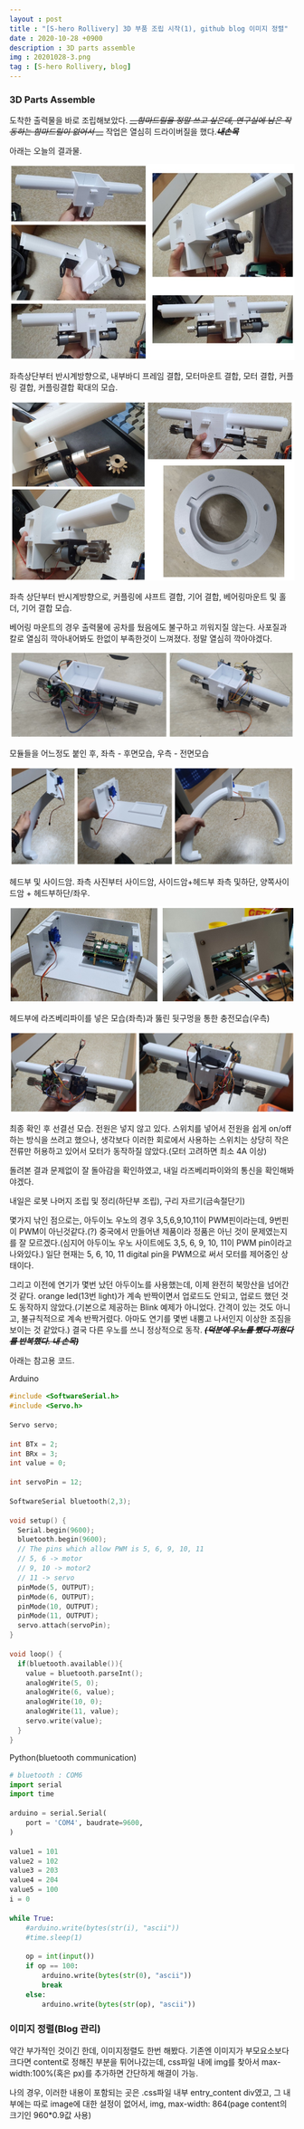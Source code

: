 ```yaml
---
layout : post
title : "[S-hero Rollivery] 3D 부품 조립 시작(1), github blog 이미지 정렬"
date : 2020-10-28 +0900
description : 3D parts assemble
img : 20201028-3.png
tag : [S-hero Rollivery, blog]
---
```


### 3D Parts Assemble

 도착한 출력물을 바로 조립해보았다. *~~__함마드릴을 정말 쓰고 싶은데, 연구실에 남은 작동하는 함마드릴이 없어서 __~~* 작업은 열심히 드라이버질을 했다.__~~*내손목*~~__

 아래는 오늘의 결과물.

![img1](https://raw.githubusercontent.com/ReaperMaKNaE/reapermaknae.github.io/main/assets/img/20201028-1.jpg)

좌측상단부터 반시계방향으로, 내부바디 프레임 결합, 모터마운트 결합, 모터 결합, 커플링 결합, 커플링결합 확대의 모습.

![img2](https://raw.githubusercontent.com/ReaperMaKNaE/reapermaknae.github.io/main/assets/img/20201028-2.png)

좌측 상단부터 반시계방향으로, 커플링에 샤프트 결합, 기어 결합, 베어링마운트 및 홀더, 기어 결합 모습.

 베어링 마운트의 경우 출력물에 공차를 뒀음에도 불구하고 끼워지질 않는다. 사포질과 칼로 열심히 깍아내어봐도 한없이 부족한것이 느껴졌다. 정말 열심히 깍아야겠다.

![img3](https://raw.githubusercontent.com/ReaperMaKNaE/reapermaknae.github.io/main/assets/img/20201028-3.png)

모듈들을 어느정도 붙인 후, 좌측 - 후면모습, 우측 - 전면모습

![img4](https://raw.githubusercontent.com/ReaperMaKNaE/reapermaknae.github.io/main/assets/img/20201028-4.png)

헤드부 및 사이드암. 좌측 사진부터 사이드암, 사이드암+헤드부 좌측 및하단, 양쪽사이드암 + 헤드부하단/좌우.

![img5](https://raw.githubusercontent.com/ReaperMaKNaE/reapermaknae.github.io/main/assets/img/20201028-5.png)

헤드부에 라즈베리파이를 넣은 모습(좌측)과 뚫린 뒷구멍을 통한 충전모습(우측)

![img6](https://raw.githubusercontent.com/ReaperMaKNaE/reapermaknae.github.io/main/assets/img/20201028-6.png)

 최종 확인 후 선결선 모습. 전원은 넣지 않고 있다. 스위치를 넣어서 전원을 쉽게 on/off하는 방식을 쓰려고 했으나, 생각보다 이러한 회로에서 사용하는 스위치는 상당히 작은 전류만 허용하고 있어서 모터가 동작하질 않았다.(모터 고려하면 최소 4A 이상)

 돌려본 결과 문제없이 잘 돌아감을 확인하였고, 내일 라즈베리파이와의 통신을 확인해봐야겠다.

 내일은 로봇 나머지 조립 및 정리(하단부 조립), 구리 자르기(금속절단기)



몇가지 낚인 점으로는, 아두이노 우노의 경우 3,5,6,9,10,11이 PWM핀이라는데, 9번핀이 PWM이 아닌것같다.(?) 중국에서 만들어낸 제품이라 정품은 아닌 것이 문제였는지를 잘 모르겠다.(심지어 아두이노 우노 사이트에도 3,5, 6, 9, 10, 11이 PWM pin이라고 나와있다.) 일단 현재는 5, 6, 10, 11 digital pin을 PWM으로 써서 모터를 제어중인 상태이다.

 그리고 이전에 연기가 몇번 났던 아두이노를 사용했는데, 이제 완전히 북망산을 넘어간 것 같다. orange led(13번 light)가 계속 반짝이면서 업로드도 안되고, 업로드 했던 것도 동작하지 않았다.(기본으로 제공하는 Blink 예제가 아니었다. 간격이 있는 것도 아니고, 불규칙적으로 계속 반짝거렸다. 아마도 연기를 몇번 내뿜고 나서인지 이상한 조짐을 보이는 것 같았다.) 결국 다른 우노를 쓰니 정상적으로 동작. ~~__*(덕분에 우노를 뺐다 끼웠다를 반복했다. 내 손목)*__~~



 아래는 참고용 코드.

Arduino

```C
#include <SoftwareSerial.h>
#include <Servo.h>

Servo servo;

int BTx = 2;
int BRx = 3;
int value = 0;

int servoPin = 12;

SoftwareSerial bluetooth(2,3);

void setup() {
  Serial.begin(9600);
  bluetooth.begin(9600);
  // The pins which allow PWM is 5, 6, 9, 10, 11
  // 5, 6 -> motor
  // 9, 10 -> motor2
  // 11 -> servo
  pinMode(5, OUTPUT);
  pinMode(6, OUTPUT);
  pinMode(10, OUTPUT);
  pinMode(11, OUTPUT);
  servo.attach(servoPin);
}

void loop() {
  if(bluetooth.available()){
    value = bluetooth.parseInt();
    analogWrite(5, 0);
    analogWrite(6, value);
    analogWrite(10, 0);
    analogWrite(11, value);
    servo.write(value);
  }
}
```



Python(bluetooth communication)

```python
# bluetooth : COM6
import serial
import time

arduino = serial.Serial(
    port = 'COM4', baudrate=9600,
)

value1 = 101
value2 = 102
value3 = 203
value4 = 204
value5 = 100
i = 0

while True:
    #arduino.write(bytes(str(i), "ascii"))
    #time.sleep(1)

    op = int(input())
    if op == 100:
        arduino.write(bytes(str(0), "ascii"))
        break
    else:
        arduino.write(bytes(str(op), "ascii"))
```



### 이미지 정렬(Blog 관리)

 약간 부가적인 것이긴 한데, 이미지정렬도 한번 해봤다. 기존엔 이미지가 부모요소보다 크다면 content로 정해진 부분을 튀어나갔는데, css파일 내에 img를 찾아서 max-width:100%(혹은 px)를 추가하면 간단하게 해결이 가능.



 나의 경우, 이러한 내용이 포함되는 곳은 .css파일 내부 entry_content div였고, 그 내부에는 따로 image에 대한 설정이 없어서, img, max-width: 864(page content의 크기인 960*0.9값 사용)

